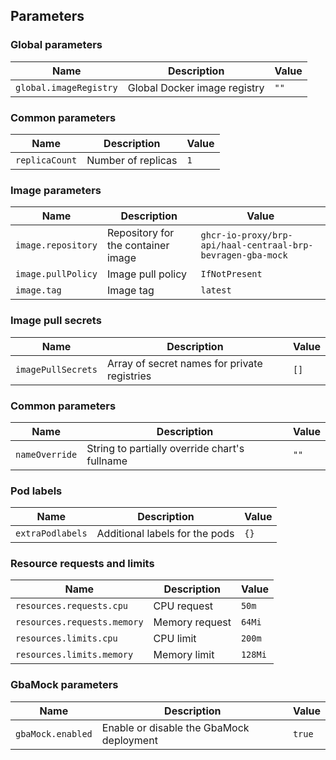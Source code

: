## Parameters

### Global parameters

| Name                   | Description                  | Value |
| ---------------------- | ---------------------------- | ----- |
| `global.imageRegistry` | Global Docker image registry | `""`  |

### Common parameters

| Name           | Description        | Value |
| -------------- | ------------------ | ----- |
| `replicaCount` | Number of replicas | `1`   |

### Image parameters

| Name               | Description                        | Value                                                       |
| ------------------ | ---------------------------------- | ----------------------------------------------------------- |
| `image.repository` | Repository for the container image | `ghcr-io-proxy/brp-api/haal-centraal-brp-bevragen-gba-mock` |
| `image.pullPolicy` | Image pull policy                  | `IfNotPresent`                                              |
| `image.tag`        | Image tag                          | `latest`                                                    |

### Image pull secrets

| Name               | Description                                  | Value |
| ------------------ | -------------------------------------------- | ----- |
| `imagePullSecrets` | Array of secret names for private registries | `[]`  |

### Common parameters

| Name           | Description                                   | Value |
| -------------- | --------------------------------------------- | ----- |
| `nameOverride` | String to partially override chart's fullname | `""`  |

### Pod labels

| Name             | Description                    | Value |
| ---------------- | ------------------------------ | ----- |
| `extraPodlabels` | Additional labels for the pods | `{}`  |

### Resource requests and limits

| Name                        | Description    | Value   |
| --------------------------- | -------------- | ------- |
| `resources.requests.cpu`    | CPU request    | `50m`   |
| `resources.requests.memory` | Memory request | `64Mi`  |
| `resources.limits.cpu`      | CPU limit      | `200m`  |
| `resources.limits.memory`   | Memory limit   | `128Mi` |

### GbaMock parameters

| Name              | Description                              | Value  |
| ----------------- | ---------------------------------------- | ------ |
| `gbaMock.enabled` | Enable or disable the GbaMock deployment | `true` |

